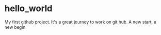 # hello_world
My first github project.
It's a great journey to work on git hub.
A new start, a new begin.
